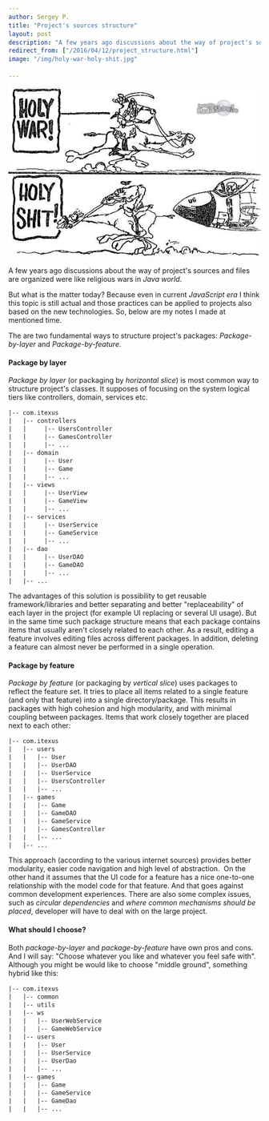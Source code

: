 ```yaml
---
author: Sergey P.
title: "Project's sources structure"
layout: post
description: "A few years ago discussions about the way of project's sources and files are organized were like religious wars in Java world. What is the matter?"
redirect_from: ["/2016/04/12/project_structure.html"]
image: "/img/holy-war-holy-shit.jpg"

---
```

![](/img/holy-war-holy-shit.jpg)

A few years ago discussions about the way of project's sources and files are organized
were like religious wars in _Java world_.

But what is the matter today? Because even in current _JavaScript era_ I think this topic is still actual and those practices can be applied to projects also based on the new technologies. So, below are my notes I made at mentioned time.    

The are two fundamental ways to structure project's packages: _Package-by-layer_ and _Package-by-feature_.

#### Package by layer

_Package by layer_ (or packaging by *horizontal slice*) is most common way
to structure project's classes. It supposes of focusing on the system logical tiers like controllers, domain, services etc.

~~~
|-- com.itexus
|   |-- controllers
|   |     |-- UsersController
|   |     |-- GamesController
|   |     |-- ...
|   |-- domain
|   |     |-- User
|   |     |-- Game
|   |     |-- ...
|   |-- views
|   |     |-- UserView
|   |     |-- GameView
|   |     |-- ...
|   |-- services
|   |     |-- UserService
|   |     |-- GameService
|   |     |-- ...
|   |-- dao
|   |     |-- UserDAO
|   |     |-- GameDAO
|   |     |-- ...
|   |-- ...
~~~
The advantages of this solution is possibility to get reusable framework/libraries and better
separating and better "replaceability" of each layer in the project (for example UI replacing or several UI usage).
But in the same time such package structure means that each package contains
items that usually aren't closely related to each other. As a result, editing a feature
involves editing files across different packages. In addition, deleting a feature
can almost never be performed in a single operation.

#### Package by feature 

_Package by feature_ (or packaging by *vertical slice*) uses packages to
reflect the feature set. It tries to place all items related to a single
feature (and only that feature) into a single directory/package.
This results in packages with high cohesion and high modularity, and with
minimal coupling between packages. Items that work closely together are placed next to each other: 

~~~
|-- com.itexus
|   |-- users
|   |   |-- User
|   |   |-- UserDAO
|   |   |-- UserService
|   |   |-- UsersController
|   |   |-- ...
|   |-- games
|   |   |-- Game
|   |   |-- GameDAO
|   |   |-- GameService
|   |   |-- GamesController
|   |   |-- ...
|   |-- ...
~~~
This approach (according to the various internet sources) provides better 
modularity, easier code navigation and high level of abstraction. 
On the other hand it assumes that the UI code for a feature has a nice one-to-one
relationship with the model code for that feature. And that goes against
common development experiences. There are also some complex issues,
such as _circular dependencies_ and _where common mechanisms should be placed_,
developer will have to deal with on the large project.

#### What should I choose?

Both _package-by-layer_ and _package-by-feature_ have own pros and cons.
And I will say: "Choose whatever you like and whatever you feel safe with".
Although you might be would like to choose "middle ground", something hybrid like this:

~~~
|-- com.itexus
|   |-- common
|   |-- utils
|   |-- ws
|   |   |-- UserWebService
|   |   |-- GameWebService
|   |-- users
|   |   |-- User
|   |   |-- UserService
|   |   |-- UserDao
|   |   |-- ...
|   |-- games
|   |   |-- Game
|   |   |-- GameService
|   |   |-- GameDao
|   |   |-- ...
~~~
